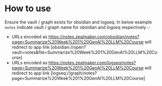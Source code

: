 # How to use

Ensure the vault / graph exists for obsidian and logseq. In below example `notes` indicate vault / graph name for obsidian and logseq respectively :-

- URLs encoded as https://notes.zealmaker.com/obsidian/notes?page=Summarize%20Week%201%20GenAI%20LLM%20Course will redirect to app link [obsidian://open?vault=notes&file=Summarize%20Week%201%20GenAI%20LLM%20Course]
- URLs encoded as https://notes.zealmaker.com/logseq/notes?page=Summarize%20Week%201%20GenAI%20LLM%20Course will redirect to app link [logseq://graph/notes?page=Summarize%20Week%201%20GenAI%20LLM%20Course]
